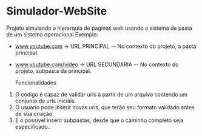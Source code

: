# Simulador-WebSite

Projeto simulando a hierarquia de paginas web usando o sistema de pasta de um sistema operacional 
Exemplo:
- www.youtube.com -> URL PRINCIPAL -- No contexto do projeto, a pasta principal.
- www.youtube.com/video -> URL SECUNDARIA -- No contexto do projeto, subpasta da principal.

  Funcionalidades
1. O codigo é capaz de validar urls à partir de um arquivo contendo um conjunto de urls iniciais.
2. O usuario pode inserir novas urls, que terão seu formato validado antes de sua criação.
3. É o possivel inserir subpastas, desde que o caminho completo seja especificado..

